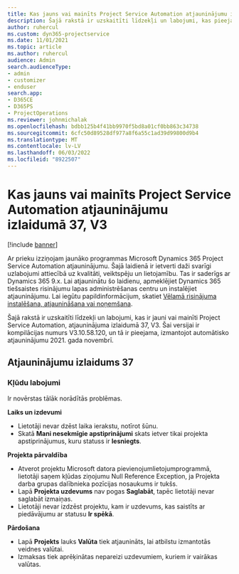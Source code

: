 ```yaml
---
title: Kas jauns vai mainīts Project Service Automation atjauninājumu izlaidumā 37, V3
description: Šajā rakstā ir uzskaitīti līdzekļi un labojumi, kas pieejami Microsoft Dynamics 365 Project Service Automation 37. atjauninājumu laidienā, V3.
author: ruhercul
ms.custom: dyn365-projectservice
ms.date: 11/01/2021
ms.topic: article
ms.author: ruhercul
audience: Admin
search.audienceType:
- admin
- customizer
- enduser
search.app:
- D365CE
- D365PS
- ProjectOperations
ms.reviewer: johnmichalak
ms.openlocfilehash: bdbb125b4f41bb9970f5bd8a01cf0bb863c34738
ms.sourcegitcommit: 6cfc50d89528df977a8f6a55c1ad39d99800d9b4
ms.translationtype: MT
ms.contentlocale: lv-LV
ms.lasthandoff: 06/03/2022
ms.locfileid: "8922507"
---
```

# <a name="whats-new-or-changed-in-project-service-automation-update-release-37-v3"></a>Kas jauns vai mainīts Project Service Automation atjauninājumu izlaidumā 37, V3

[!include [banner](../includes/psa-now-project-operations.md)]

Ar prieku izziņojam jaunāko programmas Microsoft Dynamics 365 Project Service Automation atjauninājumu. Šajā laidienā ir ietverti daži svarīgi uzlabojumi attiecībā uz kvalitāti, veiktspēju un lietojamību. Tas ir saderīgs ar Dynamics 365 9.x. Lai atjauninātu šo laidienu, apmeklējiet Dynamics 365 tiešsaistes risinājumu lapas administrēšanas centru un instalējiet atjauninājumu. Lai iegūtu papildinformācijum, skatiet [Vēlamā risinājuma instalēšana, atjaunināšana vai noņemšana](/power-platform/admin/install-remove-preferred-solution).

Šajā rakstā ir uzskaitīti līdzekļi un labojumi, kas ir jauni vai mainīti Project Service Automation, atjauninājuma izlaidumā 37, V3. Šai versijai ir kompilācijas numurs V3.10.58.120, un tā ir pieejama, izmantojot automātisko atjauninājumu 2021. gada novembrī.

## <a name="update-release-37"></a>Atjauninājumu izlaidums 37

### <a name="bug-fixes"></a>Kļūdu labojumi

Ir novērstas tālāk norādītās problēmas.

**Laiks un izdevumi**
- Lietotāji nevar dzēst laika ierakstu, notīrot šūnu.
- Skatā **Mani nesekmīgie apstiprinājumi** skats ietver tikai projekta apstiprinājumus, kuru statuss ir **Iesniegts**.

**Projekta pārvaldība**
- Atverot projektu Microsoft datora pievienojumlietojumprogrammā, lietotāji saņem kļūdas ziņojumu Null Reference Exception, ja Projekta darba grupas dalībnieka pozīcijas nosaukums ir tukšs.
- Lapā **Projekta uzdevums** nav pogas **Saglabāt**, tapēc lietotāji nevar saglabāt izmaiņas.
- Lietotāji nevar izdzēst projektu, kam ir uzdevums, kas saistīts ar piedāvājumu ar statusu **Ir spēkā**.

**Pārdošana**
- Lapā **Projekts** lauks **Valūta** tiek atjaunināts, lai atbilstu izmantotās veidnes valūtai.
- Izmaksas tiek aprēķinātas nepareizi uzdevumiem, kuriem ir vairākas valūtas.
